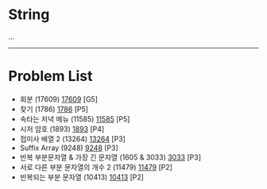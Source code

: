 # String
...


--------------------------------

# Problem List
- 회분 (17609) [17609](https://github.com/KyumKyum/Algorithm_Study/blob/main/String/17609.cpp) [G5]
- 찾기 (1786) [1786](https://github.com/KyumKyum/Algorithm_Study/blob/main/String/1786.cpp) [P5]
- 속타는 저녁 메뉴 (11585) [11585](https://github.com/KyumKyum/Algorithm_Study/blob/main/String/11585.cpp) [P5]
- 시저 암호 (1893) [1893](https://github.com/KyumKyum/Algorithm_Study/blob/main/String/1893.cpp) [P4]
- 접미사 배열 2 (13264) [13264](https://github.com/KyumKyum/Algorithm_Study/blob/main/String/13264.cpp) [P3]
- Suffix Array (9248) [9248](https://github.com/KyumKyum/Algorithm_Study/blob/main/String/9248.cpp) [P3]
- 반복 부분문자열 & 가장 긴 문자열 (1605 & 3033) [3033](https://github.com/KyumKyum/Algorithm_Study/blob/main/String/3033.cpp) [P3]
- 서로 다른 부분 문자열의 개수 2 (11479) [11479](https://github.com/KyumKyum/Algorithm_Study/blob/main/String/11479.cpp) [P2]
- 반복되는 부분 문자열 (10413) [10413](https://github.com/KyumKyum/Algorithm_Study/blob/main/String/10413.cpp) [P2]